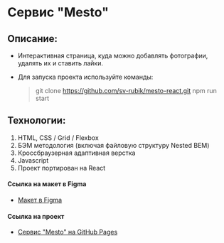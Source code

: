 # Сервис "Mesto"

## Описание:
* Интерактивная страница, куда можно добавлять фотографии, удалять их и ставить лайки.
* Для запуска проекта используйте команды: 

  > git clone https://github.com/sv-rubik/mesto-react.git
  > npm run start

## Технологии:
1. HTML, CSS / Grid / Flexbox
2. БЭМ методология (включая файловую структуру Nested BEM)
3. Кроссбраузерная адаптивная верстка
4. Javascript
5. Проект портирован на React

#### Ссылка на макет в Figma
* [Макет в Figma](https://www.figma.com/file/2cn9N9jSkmxD84oJik7xL7/JavaScript.-Sprint-4?node-id=0%3A1)

#### Ссылка на проект
* [Сервис "Mesto" на GitHub Pages](https://sv-rubik.github.io/mesto-react/)